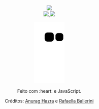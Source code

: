 <div>
<div align="center">  
<a href="https://github.com/antonkomarev/github-profile-views-counter">
    <img src="https://komarev.com/ghpvc/?username=kleidione&style=for-the-badge&color=blueviolet">
  </a>  
</div>
 
<div align="center">
  <a href="https://github.com/kleidione">
    <img height="150em" src="https://github-readme-stats.vercel.app/api?username=kleidione&count_private=true&include_all_commits=true&show_icons=true&theme=ocean_dark&hide_border=false&show_owner=true"/>
    <img height="150em" src="https://github-readme-stats.vercel.app/api/top-langs/?username=kleidione&theme=ocean_dark&hide_border=false&&layout=compact"/>
  </a>
</div>

<div align="center">
  
  ![Snake animation](https://github.com/rafaballerini/rafaballerini/blob/output/github-contribution-grid-snake.svg)
  
</div>

<div align="center">
  <p>Feito com :heart: e JavaScript.</p>
  <p>Créditos: <a href="https://github.com/anuraghazra/github-readme-stats">Anurag Hazra</a> e <a href="https://github.com/rafaballerini">Rafaella Ballerini</a></p>
</div>
